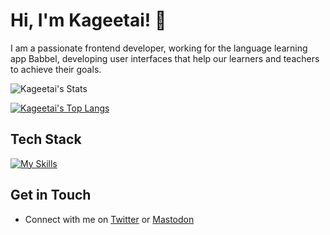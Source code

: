 # Hi, I'm Kageetai! 👋

I am a passionate frontend developer, working for the language learning app Babbel, developing user interfaces that help our learners and teachers to achieve their goals. 

![Kageetai's Stats](https://github-readme-stats.vercel.app/api?username=kageetai&theme=transparent&show_icons=true&show=prs_merged,prs_merged_percentage)

[![Kageetai's Top Langs](https://github-readme-stats.vercel.app/api/top-langs/?username=kageetai&theme=transparent)](https://github.com/anuraghazra/github-readme-stats)

## Tech Stack

[![My Skills](https://skillicons.dev/icons?i=js,ts,html,css,react,nodejs,npm,bash,git,githubactions,idea,md,figma,obsidian,aws&perline=5)](https://skillicons.dev)

## Get in Touch

- Connect with me on [Twitter](https://twitter.com/kageetai) or [Mastodon](https://mastodon.social/@kageetai)

<!--
Based on: https://www.freecodecamp.org/news/create-personalized-github-profile-page/

Here are some ideas to get you started:

- 🔭 I’m currently working on ...
- 🌱 I’m currently learning ...
- 👯 I’m looking to collaborate on ...
- 🤔 I’m looking for help with ...
- 💬 Ask me about ...
- 📫 How to reach me: ...
- ⚡ Fun fact: ...
-->
